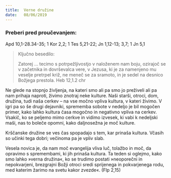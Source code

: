 ```yaml
---
title:  Verne družine
date:   08/06/2019
---
```


### Preberi pred proučevanjem:
Apd 10,1-28.34-35; 1 Kor 2,2; 1 Tes 5,21-22; Jn 1,12-13; 3,7; 1 Jn 5,1

> <p>Ključno besedilo:</p>
> Zatorej ... tecimo s potrpežljivostjo v naloženem nam boju, ozirajoč se v začetnika in dovrševalca vere, v Jezusa, ki je za namenjeno mu veselje pretrpel križ, ne meneč se za sramoto, in je sedel na desnico Božjega prestola. Heb 12,1.2 chr

Ne glede na stopnjo življenja, na kateri smo ali pa smo jo preživeli ali pa nam prihaja naproti, živimo znotraj neke kulture. Naši starši, otroci, dom, družina, tudi naša cerkev – na vse močno vpliva kultura, v kateri živimo. V igri pa so še drugi dejavniki, sprememba sobote v nedeljo je bil mogočen primer, kako lahko kultura časa mogočno in negativno vpliva na cerkev. Vsakič, ko se peljemo mimo cerkve in vidimo izvesek, ki vabi k nedeljski maši, nas to boleče opomni, kako daljnosežna je moč kulture.

Krščanske družine se ves čas spopadajo s tem, kar prinaša kultura. Včasih so učinki tega dobri; večinoma pa je vpliv slab.

Vesela novica je, da nam moč evangelija vliva luč, tolažbo in moč, da opravimo s spremembami, ki jih prinaša kultura. Ta teden si oglejmo, kako smo lahko »verna družina«, ko se trudimo postati »neoporečni in nepokvarjeni, brezgrajni Božji otroci sredi sprijenega in pokvarjenega rodu, med katerim žarimo na svetu kakor zvezde«. (Flp 2,15)
